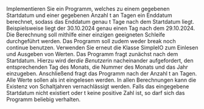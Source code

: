 Implementieren Sie ein Programm, welches zu einem gegebenen Startdatum und einer gegebenen Anzahl t an Tagen ein Enddatum berechnet, sodass das Enddatum genau t Tage nach dem Startdatum liegt. Beispielsweise liegt der 30.10.2024 genau einen Tag nach dem 29.10.2024. Die Berechnung soll mithilfe einer einzigen geeigneten Schleife durchgeführt werden. Das Programm soll zudem weder break noch continue benutzen. Verwenden Sie erneut die Klasse SimpleIO zum Einlesen und Ausgeben von Werten. Das Programm fragt zunächst nach dem Startdatum. Hierzu wird der*die Benutzer*in nacheinander aufgefordert, den entsprechenden Tag des Monats, die Nummer des Monats und das Jahr einzugeben. Anschließend fragt das Programm nach der Anzahl t an Tagen. Alle Werte sollen als int eingelesen werden. In allen Berechnungen kann die Existenz von Schaltjahren vernachlässigt werden. Falls das eingegebene Startdatum nicht existiert oder t keine positive Zahl ist, so darf sich das Programm beliebig verhalten.
